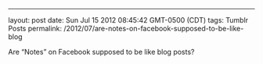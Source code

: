 ---
layout: post
date: Sun Jul 15 2012 08:45:42 GMT-0500 (CDT)
tags: Tumblr Posts
permalink: /2012/07/are-notes-on-facebook-supposed-to-be-like-blog

Are “Notes” on Facebook supposed to be like blog posts?
